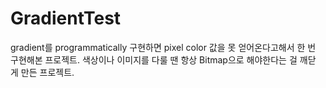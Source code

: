 # GradientTest

gradient를 programmatically 구현하면 pixel color 값을 못 얻어온다고해서 한 번 구현해본 프로젝트.
색상이나 이미지를 다룰 땐 항상 Bitmap으로 해야한다는 걸 깨닫 게 만든 프로젝트.
